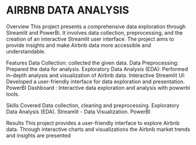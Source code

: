 # AIRBNB DATA ANALYSIS

Overview
This project presents a comprehensive data exploration through Streamlit and PowerBi. It involves data collection, preprocessing, and the creation of an interactive Streamlit user interface. The project aims to provide insights and make Airbnb data more accessible and understandable.

Features
Data Collection: collected the given data.
Data Preprocessing: Prepared the data for analysis.
Exploratory Data Analysis (EDA): Performed in-depth analysis and visualization of Airbnb data.
Interactive Streamlit UI: Developed a user-friendly interface for data exploration and presentation.
PowerBI Dashboard : Interactive data exploration and analysis with powwrbi tools.

Skills Covered
Data collection, cleaning and preprocessing.
Exploratory Data Analysis (EDA).
Streamlit - Data Visualization.
PowerBI

Results
This project provides a user-friendly interface to explore Airbnb data.
Through interactive charts and visualizations the Airbnb market trends and insights are presented
